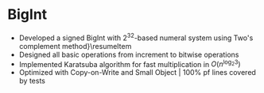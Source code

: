 # BigInt
- Developed a signed BigInt with $2^{32}$-based numeral system using Two's complement method}\resumeItem
- Designed all basic operations from increment to bitwise operations
- Implemented Karatsuba algorithm for fast multiplication in $O(n^{\log _{2}3})$
- Optimized with Copy-on-Write and Small Object $|$ 100\% pf lines covered by tests
